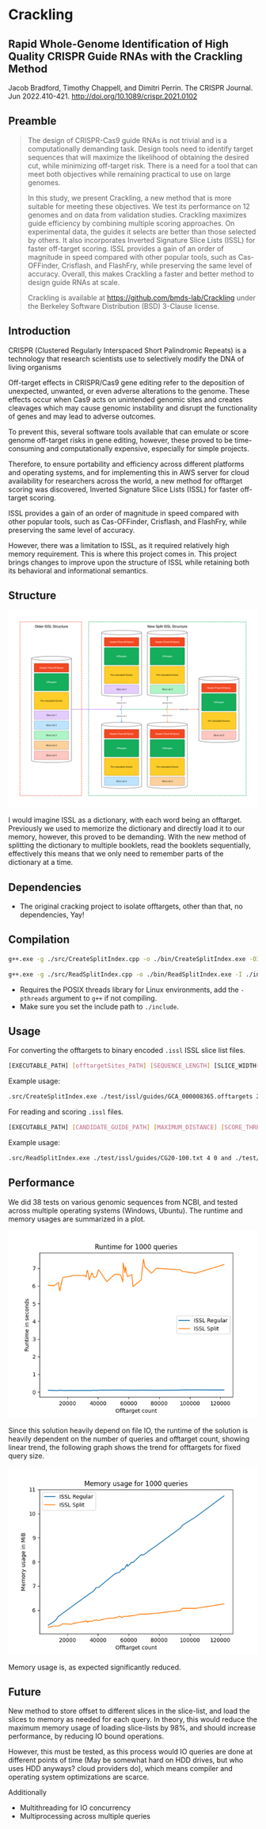 # Crackling

## Rapid Whole-Genome Identification of High Quality CRISPR Guide RNAs with the Crackling Method

Jacob Bradford, Timothy Chappell, and Dimitri Perrin. The CRISPR Journal. Jun 2022.410-421. <http://doi.org/10.1089/crispr.2021.0102>

## Preamble

> The design of CRISPR-Cas9 guide RNAs is not trivial and is a computationally demanding task. Design tools need to identify target sequences that will maximize the likelihood of obtaining the desired cut, while minimizing off-target risk. There is a need for a tool that can meet both objectives while remaining practical to use on large genomes.
>
> In this study, we present Crackling, a new method that is more suitable for meeting these objectives. We test its performance on 12 genomes and on data from validation studies. Crackling maximizes guide efficiency by combining multiple scoring approaches. On experimental data, the guides it selects are better than those selected by others. It also incorporates Inverted Signature Slice Lists (ISSL) for faster off-target scoring. ISSL provides a gain of an order of magnitude in speed compared with other popular tools, such as Cas-OFFinder, Crisflash, and FlashFry, while preserving the same level of accuracy. Overall, this makes Crackling a faster and better method to design guide RNAs at scale.
>
> Crackling is available at <https://github.com/bmds-lab/Crackling> under the Berkeley Software Distribution (BSD) 3-Clause license.

## Introduction

CRISPR (Clustered Regularly Interspaced Short Palindromic Repeats) is a technology that research scientists use to selectively modify the DNA of living organisms

Off-target effects in CRISPR/Cas9 gene editing refer to the deposition of unexpected, unwanted, or even adverse alterations to the genome. These effects occur when Cas9 acts on unintended genomic sites and creates cleavages which may cause genomic instability and disrupt the functionality of genes and may lead to adverse outcomes.

To prevent this, several software tools available that can emulate or score genome off-target risks in gene editing, however, these proved to be time-consuming and computationally expensive, especially for simple projects.

Therefore, to ensure portability and efficiency across different platforms and operating systems, and for implementing this in AWS server for cloud availability for researchers across the world, a new method for offtarget scoring was discovered, Inverted Signature Slice Lists (ISSL) for faster off-target scoring.

ISSL provides a gain of an order of magnitude in speed compared with other popular tools, such as Cas-OFFinder, Crisflash, and FlashFry, while preserving the same level of accuracy.

However, there was a limitation to ISSL, as it required relatively high memory requirement. This is where this project comes in. This project brings changes to improve upon the structure of ISSL while retaining both its behavioral and informational semantics.

## Structure

![Structure Old Difference](./report/structure_diff.png)

I would imagine ISSL as a dictionary, with each word being an offtarget. Previously we used to memorize the dictionary and directly load it to our memory, however, this proved to be demanding. With the new method of splitting the dictionary to multiple booklets, read the booklets sequentially, effectively this means that we only need to remember parts of the dictionary at a time.

## Dependencies

- The original cracking project to isolate offtargets, other than that, no dependencies, Yay!

## Compilation

```bash
g++.exe -g ./src/CreateSplitIndex.cpp -o ./bin/CreateSplitIndex.exe -O3
```

```bash
g++.exe -g ./src/ReadSplitIndex.cpp -o ./bin/ReadSplitIndex.exe -I ./include -O3
```

- Requires the POSIX threads library for Linux environments, add the `-pthreads` argument to `g++` if not compiling.
- Make sure you set the include path to `./include`.

## Usage

For converting the offtargets to binary encoded `.issl` ISSL slice list files.

```bash
[EXECUTABLE_PATH] [offtargetSites_PATH] [SEQUENCE_LENGTH] [SLICE_WIDTH(BITS)] [ISSL_TABLE]
```

Example usage:

```bash
.src/CreateSplitIndex.exe ./test/issl/guides/GCA_000008365.offtargets 20 8 ./test/issl/GCA_000008365.0.issl ./test/issl/GCA_000008365.1.issl ./test/issl/GCA_000008365.2.issl ./test/issl/GCA_000008365.3.issl ./test/issl/GCA_000008365.4.issl
```

For reading and scoring `.issl` files.

```bash
[EXECUTABLE_PATH] [CANDIDATE_GUIDE_PATH] [MAXIMUM_DISTANCE] [SCORE_THRESHOLD] [ISSL_TABLE]
```

Example usage:

```bash
.src/ReadSplitIndex.exe ./test/issl/guides/CG20-100.txt 4 0 and ./test/issl/GCA_000008365.0.issl ./test/issl/GCA_000008365.1.issl ./test/issl/GCA_000008365.2.issl ./test/issl/GCA_000008365.3.issl ./test/issl/GCA_000008365.4.issl         
```

## Performance

We did 38 tests on various genomic sequences from NCBI, and tested across multiple operating systems (Windows, Ubuntu). The runtime and memory usages are summarized in a plot.

![Runtime difference chart](./report/runtime.png)

Since this solution heavily depend on file IO, the runtime of the solution is heavily dependent on the number of queries and offtarget count, showing linear trend, the following graph shows the trend for offtargets for fixed query size.

![Memory difference chart](./report/mem.png)

Memory usage is, as expected significantly reduced.

## Future

New method to store offset to different slices in the slice-list, and load the slices to memory as needed for each query. In theory, this would reduce the maximum memory usage of loading slice-lists by 98%, and should increase performance, by reducing IO bound operations.

However, this must be tested, as this process would IO queries are done at different points of time (May be somewhat hard on HDD drives, but who uses HDD anyways? cloud providers do), which means compiler and operating system optimizations are scarce.

Additionally

- Multithreading for IO concurrency
- Multiprocessing across multiple queries
